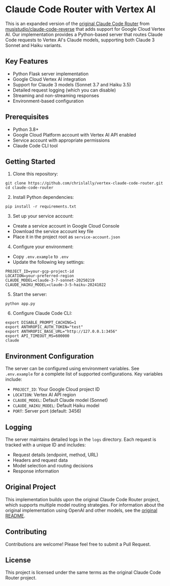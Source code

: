 # Claude Code Router with Vertex AI

This is an expanded version of the [original Claude Code Router](README_ORIGINAL.md) from [musistudio/claude-code-reverse](https://github.com/musistudio/claude-code-reverse) that adds support for Google Cloud Vertex AI. Our implementation provides a Python-based server that routes Claude Code requests to Vertex AI's Claude models, supporting both Claude 3 Sonnet and Haiku variants.

## Key Features

- Python Flask server implementation
- Google Cloud Vertex AI integration
- Support for Claude 3 models (Sonnet 3.7 and Haiku 3.5)
- Detailed request logging (which you can disable)
- Streaming and non-streaming responses
- Environment-based configuration

## Prerequisites

- Python 3.8+
- Google Cloud Platform account with Vertex AI API enabled
- Service account with appropriate permissions
- Claude Code CLI tool

## Getting Started

1. Clone this repository:
```shell
git clone https://github.com/chrislally/vertex-claude-code-router.git
cd claude-code-router
```

2. Install Python dependencies:
```shell
pip install -r requirements.txt
```

3. Set up your service account:
- Create a service account in Google Cloud Console
- Download the service account key file
- Place it in the project root as `service-account.json`

4. Configure your environment:
- Copy `.env.example` to `.env`
- Update the following key settings:
```
PROJECT_ID=your-gcp-project-id
LOCATION=your-preferred-region
CLAUDE_MODEL=claude-3-7-sonnet-20250219
CLAUDE_HAIKU_MODEL=claude-3-5-haiku-20241022
```

5. Start the server:
```shell
python app.py
```

6. Configure Claude Code CLI:
```shell
export DISABLE_PROMPT_CACHING=1
export ANTHROPIC_AUTH_TOKEN="test"
export ANTHROPIC_BASE_URL="http://127.0.0.1:3456"
export API_TIMEOUT_MS=600000
claude
```

## Environment Configuration

The server can be configured using environment variables. See `.env.example` for a complete list of supported configurations. Key variables include:

- `PROJECT_ID`: Your Google Cloud project ID
- `LOCATION`: Vertex AI API region
- `CLAUDE_MODEL`: Default Claude model (Sonnet)
- `CLAUDE_HAIKU_MODEL`: Default Haiku model
- `PORT`: Server port (default: 3456)

## Logging

The server maintains detailed logs in the `logs` directory. Each request is tracked with a unique ID and includes:
- Request details (endpoint, method, URL)
- Headers and request data
- Model selection and routing decisions
- Response information

## Original Project

This implementation builds upon the original Claude Code Router project, which supports multiple model routing strategies. For information about the original implementation using OpenAI and other models, see the [original README](README_ORIGINAL.md).

## Contributing

Contributions are welcome! Please feel free to submit a Pull Request.

## License

This project is licensed under the same terms as the original Claude Code Router project.